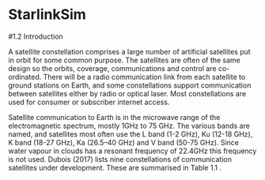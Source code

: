 # StarlinkSim

#1.2 Introduction


A satellite constellation comprises a large number of artificial satellites put in orbit for some common purpose. The satellites are often of the same design so the orbits, coverage, communications and control are co-ordinated. There will be a radio communication link from each satellite to ground stations on Earth, and some constellations support communication between satellites either by radio or optical laser. Most constellations are used for consumer or subscriber internet access.

Satellite communication to Earth is in the microwave range of the electromagnetic spectrum, mostly 1GHz to 75 GHz. The various bands are named, and satellites most often use the L band (1-2 GHz), Ku (12-18 GHz), K band (18-27 GHz), Ka (26.5–40 GHz) and V band (50-75 GHz). Since water vapour in clouds has a resonant frequency of 22.4GHz this frequency is not used. Dubois (2017) lists nine constellations of communication satellites under development. These are summarised in Table 1.1
.

